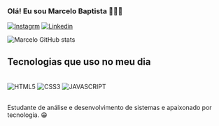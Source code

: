 
### Olá! Eu sou Marcelo Baptista 🙋🏻‍♂️

[![Instagrm](https://img.shields.io/badge/Instagram-E4405F?style=for-the-badge&logo=instagram&logoColor=white)](https://www.instagram.com/marcelininsta__/)
[![Linkedin](https://img.shields.io/badge/LinkedIn-0077B5?style=for-the-badge&logo=linkedin&logoColor=white)](https://www.linkedin.com/in/marcelo-henrique-baptista-b3905826b/)

![Marcelo GitHub stats](https://github-readme-stats.vercel.app/api?username=MarceloBaptista1&show_icons=true&theme=tokyonight)


## Tecnologias que uso no meu dia

<div style="display: inline_block"></br>
<img align="center" alt="HTML5" src="https://img.shields.io/badge/HTML5-E34F26?style=for-the-badge&logo=html5&logoColor=white" />
<img align="center" alt="CSS3" src="https://img.shields.io/badge/CSS3-1572B6?style=for-the-badge&logo=css3&logoColor=white" />
<img align="center" alt="JAVASCRIPT" src="https://img.shields.io/badge/JavaScript-323330?style=for-the-badge&logo=javascript&logoColor=F7DF1E" />

</div><br/>

Estudante de análise e desenvolvimento de sistemas e apaixonado por tecnologia. 😁
